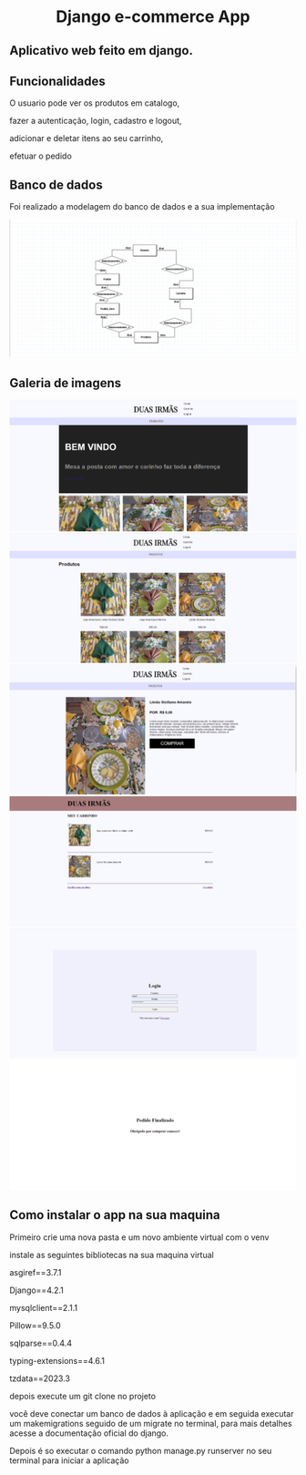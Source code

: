 <h1 align="center">Django e-commerce App</h1>
<h2>Aplicativo web feito em django.</h2>
<h2>Funcionalidades</h2>
<p>O usuario pode ver os produtos em catalogo,</p>
<p>fazer a autenticação, login, cadastro e logout,</p>
<p>adicionar e deletar itens ao seu carrinho,</p>
<p>efetuar o pedido</p>
<h2>Banco de dados</h2>
<p>Foi realizado a modelagem do banco de dados e a sua implementação</p>
<img src="imagens-github/modelagem.png">

<h2>Galeria de imagens</h2>
<img src="imagens-github/home.png">
<img src="imagens-github/produtos.png">
<img src="imagens-github/produto.png">
<img src="imagens-github/carrinho.png">
<img src="imagens-github/login.png">
<img src="imagens-github/pedido.png">

<h2>Como instalar o app na sua maquina</h2>
<p>Primeiro crie uma nova pasta e um novo ambiente virtual com o venv</p>
<p>instale as seguintes bibliotecas na sua maquina virtual</p>
<p>asgiref==3.7.1</p>
<p>Django==4.2.1</p>
<p>mysqlclient==2.1.1</p>
<p>Pillow==9.5.0</p>
<p>sqlparse==0.4.4</p>
<p>typing-extensions==4.6.1</p>
<p>tzdata==2023.3</p>
<p>depois execute um git clone no projeto</p>
<p>você deve conectar um banco de dados à aplicação e em seguida executar um makemigrations seguido de um migrate no terminal, para mais detalhes acesse a documentação oficial do django.</p>
<p>Depois é so executar o comando python manage.py runserver no seu terminal para iniciar a aplicação</p>
